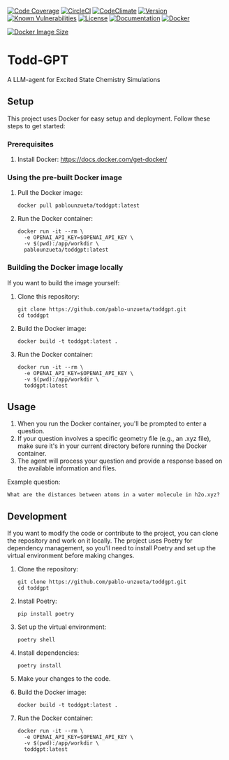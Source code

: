 [![Code Coverage](https://codecov.io/gh/pablo-unzueta/toddgpt/branch/main/graph/badge.svg)](https://codecov.io/gh/pablo-unzueta/toddgpt)
[![CircleCI](https://circleci.com/gh/pablo-unzueta/toddgpt.svg?style=shield)](https://circleci.com/gh/pablo-unzueta/toddgpt)
[![CodeClimate](https://codeclimate.com/github/pablo-unzueta/toddgpt/badges/gpa.svg)](https://codeclimate.com/github/pablo-unzueta/toddgpt)
[![Version](https://img.shields.io/github/v/release/pablo-unzueta/toddgpt)](https://github.com/pablo-unzueta/toddgpt/releases)
[![Known Vulnerabilities](https://snyk.io/test/github/pablo-unzueta/toddgpt/badge.svg)](https://snyk.io/test/github/pablo-unzueta/toddgpt)
[![License](https://img.shields.io/github/license/pablo-unzueta/toddgpt)](https://github.com/pablo-unzueta/toddgpt/blob/main/LICENSE)
[![Documentation](https://readthedocs.org/projects/toddgpt/badge/?version=latest)](https://toddgpt.readthedocs.io/en/latest/?badge=latest)
[![Docker](https://img.shields.io/badge/docker-%230db7ed.svg?style=for-the-badge&logo=docker&logoColor=white)](https://hub.docker.com/r/pablounzueta/toddgpt)
<!-- [![Docker Image Version (latest by date)](https://img.shields.io/docker/v/pablounzueta/toddgpt?sort=date)](https://hub.docker.com/r/pablounzueta/toddgpt) -->
[![Docker Image Size](https://img.shields.io/docker/image-size/pablounzueta/toddgpt/latest)](https://hub.docker.com/r/pablounzueta/toddgpt)
# Todd-GPT

A LLM-agent for Excited State Chemistry Simulations

## Setup

This project uses Docker for easy setup and deployment. Follow these steps to get started:

### Prerequisites

1. Install Docker: https://docs.docker.com/get-docker/

### Using the pre-built Docker image

1. Pull the Docker image:
   ```
   docker pull pablounzueta/toddgpt:latest
   ```

2. Run the Docker container:
   ```
   docker run -it --rm \
     -e OPENAI_API_KEY=$OPENAI_API_KEY \
     -v $(pwd):/app/workdir \
     pablounzueta/toddgpt:latest
   ```

### Building the Docker image locally

If you want to build the image yourself:

1. Clone this repository:
   ```
   git clone https://github.com/pablo-unzueta/toddgpt.git
   cd toddgpt
   ```

2. Build the Docker image:
   ```
   docker build -t toddgpt:latest .
   ```

3. Run the Docker container:
   ```
   docker run -it --rm \
     -e OPENAI_API_KEY=$OPENAI_API_KEY \
     -v $(pwd):/app/workdir \
     toddgpt:latest
   ```

## Usage

1. When you run the Docker container, you'll be prompted to enter a question.
2. If your question involves a specific geometry file (e.g., an .xyz file), make sure it's in your current directory before running the Docker container.
3. The agent will process your question and provide a response based on the available information and files.

Example question:
```
What are the distances between atoms in a water molecule in h2o.xyz?
```

## Development

If you want to modify the code or contribute to the project, you can clone the repository and work on it locally. The project uses Poetry for dependency management, so you'll need to install Poetry and set up the virtual environment before making changes.

1. Clone the repository:
   ```
   git clone https://github.com/pablo-unzueta/toddgpt.git
   cd toddgpt
   ```

2. Install Poetry:
   ```
   pip install poetry
   ```

3. Set up the virtual environment:
   ```
   poetry shell
   ```

4. Install dependencies:
   ```
   poetry install
   ```

5. Make your changes to the code.

6. Build the Docker image:
   ```
   docker build -t toddgpt:latest .
   ```

7. Run the Docker container:
   ```
   docker run -it --rm \
     -e OPENAI_API_KEY=$OPENAI_API_KEY \
     -v $(pwd):/app/workdir \
     toddgpt:latest
   ```
